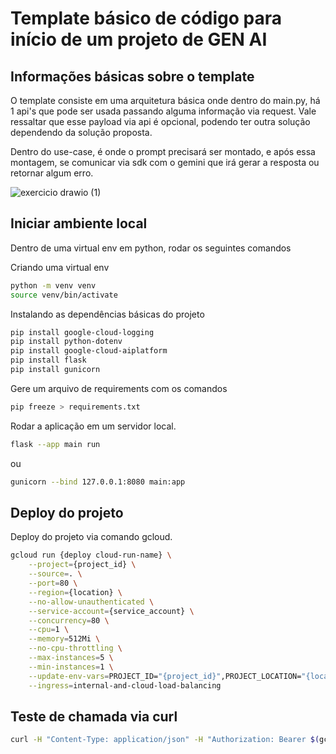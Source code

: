 # Template básico de código para início de um projeto de GEN AI


## Informações básicas sobre o template

O template consiste em uma arquitetura básica onde dentro do main.py, há 1 api's que pode ser usada passando alguma informação via request. Vale ressaltar que esse payload via api é opcional, podendo ter outra solução dependendo da solução proposta.

Dentro do use-case, é onde o prompt precisará ser montado, e após essa montagem, se comunicar via sdk com o gemini que irá gerar a resposta ou retornar algum erro.

![exercicio drawio (1)](https://github.com/citggp-gp-labs/python-genai-project-template/assets/126102622/e6909ddf-445e-4987-8c8c-e656c5c2f06f)

## Iniciar ambiente local

Dentro de uma virtual env em python, rodar os seguintes comandos

Criando uma virtual env
```sh
python -m venv venv
source venv/bin/activate
```

Instalando as dependências básicas do projeto

```sh
pip install google-cloud-logging
pip install python-dotenv
pip install google-cloud-aiplatform
pip install flask
pip install gunicorn
```

Gere um arquivo de requirements com os comandos

```sh
pip freeze > requirements.txt
```

Rodar a aplicação em um servidor local.

```sh
flask --app main run
```
ou

```sh
gunicorn --bind 127.0.0.1:8080 main:app
```

## Deploy do projeto

Deploy do projeto via comando gcloud.

```sh
gcloud run {deploy cloud-run-name} \
    --project={project_id} \
    --source=. \
    --port=80 \
    --region={location} \
    --no-allow-unauthenticated \
    --service-account={service_account} \
    --concurrency=80 \
    --cpu=1 \
    --memory=512Mi \
    --no-cpu-throttling \
    --max-instances=5 \
    --min-instances=1 \
    --update-env-vars=PROJECT_ID="{project_id}",PROJECT_LOCATION="{location}",DEFAULT_MODEL_VERSION="{gemini_model}",BUCKET_NAME="{bucket_name}",BUCKET_FILE="{csv_file}",LOG_LEVEL="DEBUG" \
    --ingress=internal-and-cloud-load-balancing
```

## Teste de chamada via curl

```sh
curl -H "Content-Type: application/json" -H "Authorization: Bearer $(gcloud auth print-identity-token)" "http://34.128.131.116"
```
